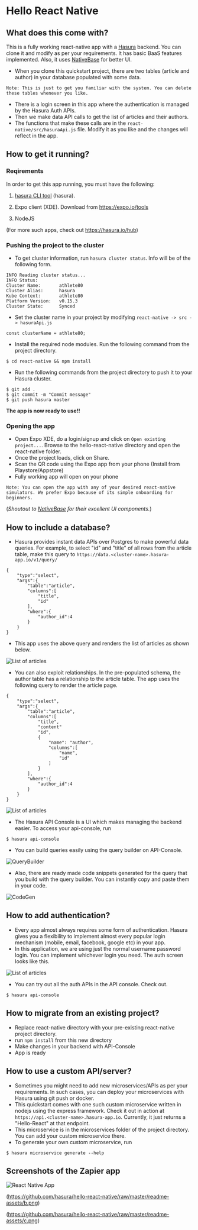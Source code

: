 # Hello React Native

## What does this come with?

This is a fully working react-native app with a [Hasura](https://hasura.io) backend. You can clone it and modify as per your requirements. It has basic BaaS features implemented. Also, it uses [NativeBase](https://nativebase.io) for better UI.

- When you clone this quickstart project, there are two tables (article and author) in your database populated with some data.

```:bash
Note: This is just to get you familiar with the system. You can delete these tables whenever you like.
```

- There is a login screen in this app where the authentication is managed by the Hasura Auth APIs.
- Then we make data API calls to get the list of articles and their authors.
- The functions that make these calls are in the `react-native/src/hasuraApi.js` file. Modify it as you like and the changes will reflect in the app.

## How to get it running?

### Reqirements

In order to get this app running, you must have the following:
1. [hasura CLI tool](https://docs.hasura.io/0.15/manual/install-hasura-cli.html) (hasura).

2. Expo client (XDE). Download from https://expo.io/tools

3. NodeJS

(For more such apps, check out https://hasura.io/hub)

### Pushing the project to the cluster

- To get cluster information, run `hasura cluster status`. Info will be of the following form.

```
INFO Reading cluster status...
INFO Status:
Cluster Name:       athlete80
Cluster Alias:      hasura
Kube Context:       athlete80
Platform Version:   v0.15.3
Cluster State:      Synced
```

- Set the cluster name in your project by modifying `react-native -> src -> hasuraApi.js`

```:javascript
const clusterName = athlete80;
```

- Install the required node modules. Run the following command from the project directory.

```
$ cd react-native && npm install
```

- Run the following commands from the project directory to push it to your Hasura cluster.
```
$ git add .
$ git commit -m "Commit message"
$ git push hasura master
```
**The app is now ready to use!!**

### Opening the app

- Open Expo XDE, do a login/signup and click on `Open existing project...`. Browse to the hello-react-native directory and open the react-native folder.
- Once the project loads, click on Share.
- Scan the QR code using the Expo app from your phone (Install from Playstore/Appstore)
- Fully working app will open on your phone

```
Note: You can open the app with any of your desired react-native simulators. We prefer Expo because of its simple onboarding for beginners.
```

(*Shoutout to [NativeBase](https://nativebase.io) for their excellent UI components.*)


## How to include a database?

- Hasura provides instant data APIs over Postgres to make powerful data queries. For example, to select "id" and "title" of all rows from the article table, make this query to `https://data.<cluster-name>.hasura-app.io/v1/query/`

```:json
{
    "type":"select",
    "args":{
        "table":"article",
        "columns":[
            "title",
            "id"
        ],
        "where":{
            "author_id":4
        }
    }
}
```

- This app uses the above query and renders the list of articles as shown below.

![List of articles](https://github.com/hasura/hello-react-native/raw/master/readme-assets/list.png)

- You can also exploit relationships. In the pre-populated schema, the author table has a relationship to the article table. The app uses the following query to render the article page.
```:json
{
    "type":"select",
    "args":{
        "table":"article",
        "columns":[
            "title",
            "content"
            "id",
            {
                "name": "author",
                "columns":[
                    "name",
                    "id"
                ]
            }
        ],
        "where":{
            "author_id":4
        }
    }
}
```
![List of articles](https://github.com/hasura/hello-react-native/raw/master/readme-assets/article.png)

- The Hasura API Console is a UI which makes managing the backend easier. To access your api-console, run

```
$ hasura api-console
```

- You can build queries easily using the query builder on API-Console.

![QueryBuilder](https://media.giphy.com/media/3oFzmaJy6xGNehrGUg/giphy.gif)

- Also, there are ready made code snippets generated for the query that you build with the query builder. You can instantly copy and paste them in your code.

![CodeGen](https://media.giphy.com/media/3o7524EoojncABE5Ve/giphy.gif)

## How to add authentication?

- Every app almost always requires some form of authentication. Hasura gives you a flexibility to implement almost every popular login mechanism (mobile, email, facebook, google etc) in your app.
- In this application, we are using just the normal username password login. You can implement whichever login you need. The auth screen looks like this.

![List of articles](https://github.com/hasura/hello-react-native/raw/master/readme-assets/auth.png)

- You can try out all the auth APIs in the API console. Check out.

```
$ hasura api-console
```

## How to migrate from an existing project?

- Replace react-native directory with your pre-existing react-native project directory.
- run `npm install` from this new directory
- Make changes in your backend with API-Console
- App is ready

## How to use a custom API/server?

- Sometimes you might need to add new microservices/APIs as per your requirements. In such cases, you can deploy your microservices with Hasura using git push or docker.
- This quickstart comes with one such custom microservice written in nodejs using the express framework. Check it out in action at `https://api.<cluster-name>.hasura-app.io`. Currently, it just returns a "Hello-React" at that endpoint.
- This microservice is in the microservices folder of the project directory. You can add your custom microservice there.
- To generate your own custom microservice, run

```
$ hasura microservice generate --help
```
## Screenshots of the Zapier app
 ![React Native App](https://github.com/hasura/hello-react-native/raw/master/readme-assets/a.png)

 (https://github.com/hasura/hello-react-native/raw/master/readme-assets/b.png)

 (https://github.com/hasura/hello-react-native/raw/master/readme-assets/c.png)